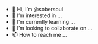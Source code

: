 - 👋 Hi, I’m @sobersoul
- 👀 I’m interested in ...
- 🌱 I’m currently learning ...
- 💞️ I’m looking to collaborate on ...
- 📫 How to reach me ...

<!---
sobersoul/sobersoul is a ✨ special ✨ repository because its `README.md` (this file) appears on your GitHub profile.
You can click the Preview link to take a look at your changes.
--->
